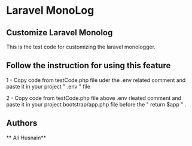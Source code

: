 # Laravel MonoLog

## Customize Laravel Monolog

This is the test code for customizing the laravel monologger. 

## Follow the instruction for using this feature

1 - Copy code from testCode.php file uder the .env related comment and paste it in your project " .env " file

2 - Copy code from testCode.php file above .env rleated comment and paste it in your project bootstrap/app.php file before the " return $app " .



## Authors

 ** Ali Husnain** 
